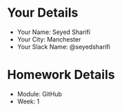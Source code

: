 <!--

The title for your pull request should be made in this format

CITY CLASS_NO - FIRST_NAME LAST_NAME - MODULE - WEEK_NO

For example,

London Class 7 - Chris Owen - HTMl/CSS - Week 1

-->

# Your Details

- Your Name: Seyed Sharifi
- Your City: Manchester
- Your Slack Name: @seyedsharifi

# Homework Details

- Module: GitHub
- Week: 1
